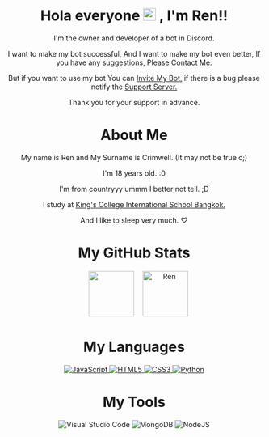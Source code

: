<div align="center" >
  
# Hola everyone <a href="https://www.gautamkrishnar.com/"><img src="https://media.giphy.com/media/hvRJCLFzcasrR4ia7z/giphy.gif" width="25px" height="25px"></a> , I'm Ren!!

I'm the owner and developer of a bot in Discord.

I want to make my bot successful,  And I want to make my bot even better,  If you have any suggestions, Please [Contact Me.](https://discord.gg/FzECNwmfJS) 

But if you want to use my bot  You can [Invite My Bot,](https://discord.com/oauth2/authorize?client_id=943496901356052500&permissions=517006163191&scope=bot%20applications.commands) if there is a bug please notify the [Support Server.](https://discord.gg/MATK5fQnRu)

Thank you for your support in advance.

# About Me

My name is Ren and My Surname is Crimwell. (It may not be true c;)

I'm 18 years old. :0

I'm from countryyy ummm I better not tell. ;D

I study at [King's College International School Bangkok.](https://www.kingsbangkok.ac.th/en)

And I like to sleep very much. ♡︎

# My GitHub Stats

ㅤ <img height="90px" src="https://github-readme-stats.vercel.app/api?username=RenCrimwell&show_icons=true&count_private=true&theme=tokyonight" />&nbsp;ㅤ<img height="90px" src="https://github-readme-stats.vercel.app/api/top-langs/?username=RenCrimwell&layout=compact&count_private=true&theme=tokyonight" alt="Ren"/>

# My Languages

<a href="https://en.m.wikipedia.org/wiki/JavaScript" target="blank"> ![JavaScript](https://img.shields.io/badge/javascript-%23323330.svg?style=for-the-badge&logo=javascript&logoColor=%23F7DF1E) </a>
<a href="https://en.wikipedia.org/wiki/HTML5" target="blank"> ![HTML5](https://img.shields.io/badge/html5-%23E34F26.svg?style=for-the-badge&logo=html5&logoColor=white) </a>
<a href="https://wiki.mozilla.org/CSS3" target="blank">![CSS3](https://img.shields.io/badge/css3-%231572B6.svg?style=for-the-badge&logo=css3&logoColor=white) </a>
<a href="https://en.m.wikipedia.org/wiki/Python_(programming_language)" target="blank">![Python](https://img.shields.io/badge/python-3670A0?style=for-the-badge&logo=python&logoColor=ffdd54) </a>

# My Tools

![Visual Studio Code](https://img.shields.io/badge/Visual%20Studio%20Code-0078d7.svg?style=for-the-badge&logo=visual-studio-code&logoColor=white)
![MongoDB](https://img.shields.io/badge/mongodb-47A248?style=for-the-badge&logo=mongodb&logoColor=white)
![NodeJS](https://img.shields.io/badge/node.js-6DA55F?style=for-the-badge&logo=node.js&logoColor=white) 


